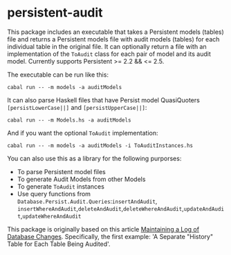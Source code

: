 # persistent-audit

This package includes an executable that takes a Persistent models (tables) file and returns a Persistent models file with audit models (tables) for each individual table in the original file. It can optionally return a file with an implementation of the `ToAudit` class for each pair of model and its audit model. Currently supports Persistent >= 2.2 && <= 2.5.

The executable can be run like this:

```
cabal run -- -m models -a auditModels
```

It can also parse Haskell files that have Persist model QuasiQuoters `[persistLowerCase||]` and `[persistUpperCase||]`:

```
cabal run -- -m Models.hs -a auditModels
```

And if you want the optional `ToAudit` implementation:

```pppp
cabal run -- -m models -a auditModels -i ToAuditInstances.hs
```

You can also use this as a library for the following purporses:

 * To parse Persistent model files
 * To generate Audit Models from other Models
 * To generate `ToAudit` instances 
 * Use query functions from `Database.Persist.Audit.Queries`:`insertAndAudit`, `insertWhereAndAudit`,`deleteAndAudit`,`deleteWhereAndAudit`,`updateAndAudit`,`updateWhereAndAudit`
 
This package is originally based on this article [Maintaining a Log of Database Changes](http://www.4guysfromrolla.com/webtech/041807-1.shtml). Specifically, the first example: 'A Separate "History" Table for Each Table Being Audited'.

